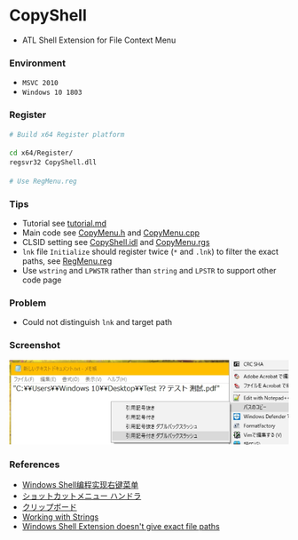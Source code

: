 # CopyShell
+ ATL Shell Extension for File Context Menu

### Environment
+ `MSVC 2010`
+ `Windows 10 1803`

### Register
```bash
# Build x64 Register platform

cd x64/Register/
regsvr32 CopyShell.dll

# Use RegMenu.reg
```

### Tips
+ Tutorial see [tutorial.md](https://github.com/Aoi-hosizora/CopyShell/blob/master/tutorial.md)
+ Main code see [CopyMenu.h](https://github.com/Aoi-hosizora/CopyShell/blob/master/CopyMenu.h) and [CopyMenu.cpp](https://github.com/Aoi-hosizora/CopyShell/blob/master/CopyMenu.cpp)
+ CLSID setting see [CopyShell.idl](https://github.com/Aoi-hosizora/CopyShell/blob/master/CopyShell.idl) and [CopyMenu.rgs](https://github.com/Aoi-hosizora/CopyShell/blob/master/CopyMenu.rgs)
+ `lnk` file `Initialize` should register twice (`*` and `.lnk`) to filter the exact paths, see [RegMenu.reg](https://github.com/Aoi-hosizora/CopyShell/blob/master/RegMenu.reg)
+ Use `wstring` and `LPWSTR` rather than `string` and `LPSTR` to support other code page

### Problem
+ Could not distinguish `lnk` and target path

### Screenshot
![Screenshot1](./assets/Screenshot1.jpg)

### References
+ [Windows Shell编程实现右键菜单](https://blog.csdn.net/zaishaoyi/article/details/38475553)
+ [ショットカットメニュー ハンドラ](http://eternalwindows.jp/shell/shellex/shellex08.html)
+ [クリップボード](http://wisdom.sakura.ne.jp/system/winapi/win32/win90.html)
+ [Working with Strings](https://docs.microsoft.com/en-us/windows/win32/learnwin32/working-with-strings)
+ [Windows Shell Extension doesn't give exact file paths](https://stackoverflow.com/questions/21848694/windows-shell-extension-doesnt-give-exact-file-paths)